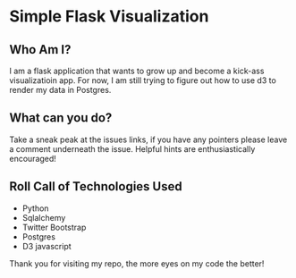 Simple Flask Visualization
===========

## Who Am I?

I am a flask application that wants to grow up and become a kick-ass visualizatioin app.  For now, I am still trying to figure out how to use d3 to render my data in Postgres.

## What can you do?

Take a sneak peak at the issues links, if you have any pointers please leave a comment underneath the issue.  Helpful hints are enthusiastically encouraged!


## Roll Call of Technologies Used
* Python
* Sqlalchemy
* Twitter Bootstrap
* Postgres
* D3 javascript

Thank you for visiting my repo, the more eyes on my code the better!
